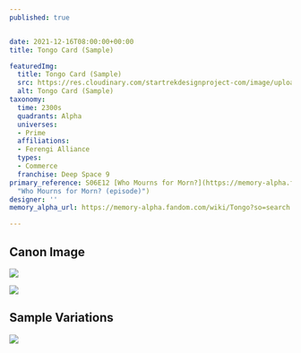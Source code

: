 ```yaml
---
published: true


date: 2021-12-16T08:00:00+00:00
title: Tongo Card (Sample)

featuredImg:
  title: Tongo Card (Sample)
  src: https://res.cloudinary.com/startrekdesignproject-com/image/upload/v1639686907/Tongo-Card.png
  alt: Tongo Card (Sample)
taxonomy:
  time: 2300s
  quadrants: Alpha
  universes:
  - Prime
  affiliations:
  - Ferengi Alliance
  types:
  - Commerce
  franchise: Deep Space 9
primary_reference: S06E12 [Who Mourns for Morn?](https://memory-alpha.fandom.com/wiki/Who_Mourns_for_Morn%3F_(episode)
  "Who Mourns for Morn? (episode)")
designer: ''
memory_alpha_url: https://memory-alpha.fandom.com/wiki/Tongo?so=search

---
```

## Canon Image

![](https://res.cloudinary.com/startrekdesignproject-com/image/upload/v1639686906/DS9-6x12-Card-Game3.jpg)

![](https://res.cloudinary.com/startrekdesignproject-com/image/upload/v1639686907/Tongo-Card_Prop.jpg)

## Sample Variations

![](https://res.cloudinary.com/startrekdesignproject-com/image/upload/v1641513536/Star-Trek-Deep-Space-Nine-Tongo-Cards-1.jpg)